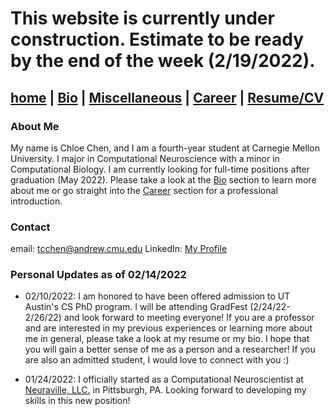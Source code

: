 # This website is currently under construction. Estimate to be ready by the end of the week (2/19/2022).

[home](index.md) | [Bio](bio.md) | [Miscellaneous](misc.md) | [Career](career.md) | [Resume/CV](assets/Chen_Chloe_resume.pdf)
-----
### About Me
My name is Chloe Chen, and I am a fourth-year student at Carnegie Mellon University. I major in Computational Neuroscience with a minor in Computational Biology. I am currently looking for full-time positions after graduation (May 2022). Please take a look at the [Bio](bio.md) section to learn more about me or go straight into the [Career](career.md) section for a professional introduction.

### Contact
email: [tcchen@andrew.cmu.edu](tcchen@andrew.cmu.edu)
LinkedIn: [My Profile](https://www.linkedin.com/in/twc22/)

### Personal Updates as of 02/14/2022
- 02/10/2022: I am honored to have been offered admission to UT Austin's CS PhD program. I will be attending GradFest (2/24/22-2/26/22) and look forward to meeting everyone! If you are a professor and are interested in my previous experiences or learning more about me in general, please take a look at my resume or my bio. I hope that you will gain a better sense of me as a person and a researcher! If you are also an admitted student, I would love to connect with you :)

- 01/24/2022: I officially started as a Computational Neuroscientist at [Neuraville, LLC.](https://neuraville.com/) in Pittsburgh, PA. Looking forward to developing my skills in this new position!
